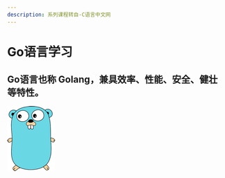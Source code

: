 ```yaml
---
description: 系列课程转自-C语言中文网
---
```


# Go语言学习

## Go语言也称 Golang，兼具效率、性能、安全、健壮等特性。

![](../../.gitbook/assets/image%20%2812%29.png)

